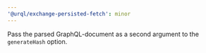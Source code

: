 ```yaml
---
'@urql/exchange-persisted-fetch': minor
---
```


Pass the parsed GraphQL-document as a second argument to the `generateHash` option.
